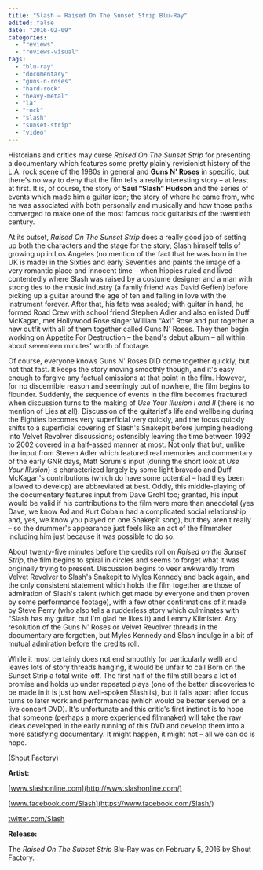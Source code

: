 ```yaml
---
title: "Slash – Raised On The Sunset Strip Blu-Ray"
edited: false
date: "2016-02-09"
categories:
  - "reviews"
  - "reviews-visual"
tags:
  - "blu-ray"
  - "documentary"
  - "guns-n-roses"
  - "hard-rock"
  - "heavy-metal"
  - "la"
  - "rock"
  - "slash"
  - "sunset-strip"
  - "video"
---
```


Historians and critics may curse _Raised On The Sunset Strip_ for presenting a documentary which features some pretty plainly revisionist history of the L.A. rock scene of the 1980s in general and **Guns N' Roses** in specific, but there's no way to deny that the film tells a really interesting story – at least at first. It is, of course, the story of **Saul “Slash” Hudson** and the series of events which made him a guitar icon; the story of where he came from, who he was associated with both personally and musically and how those paths converged to make one of the most famous rock guitarists of the twentieth century.

At its outset, _Raised On The Sunset Strip_ does a really good job of setting up both the characters and the stage for the story; Slash himself tells of growing up in Los Angeles (no mention of the fact that he was born in the UK is made) in the Sixties and early Seventies and paints the image of a very romantic place and innocent time – when hippies ruled and lived contentedly where Slash was raised by a costume designer and a man with strong ties to the music industry (a family friend was David Geffen) before picking up a guitar around the age of ten and falling in love with the instrument forever. After that, his fate was sealed; with guitar in hand, he formed Road Crew with school friend Stephen Adler and also enlisted Duff McKagan, met Hollywood Rose singer William “Axl” Rose and put together a new outfit with all of them together called Guns N' Roses. They then begin working on Appetite For Destruction – the band's debut album – all within about seventeen minutes' worth of footage.

Of course, everyone knows Guns N' Roses DID come together quickly, but not that fast. It keeps the story moving smoothly though, and it's easy enough to forgive any factual omissions at that point in the film. However, for no discernible reason and seemingly out of nowhere, the film begins to flounder. Suddenly, the sequence of events in the film becomes fractured when discussion turns to the making of _Use Your Illusion I and II_ (there is no mention of Lies at all). Discussion of the guitarist's life and wellbeing during the Eighties becomes very superficial very quickly, and the focus quickly shifts to a superficial covering of Slash's Snakepit before jumping headlong into Velvet Revolver discussions; ostensibly leaving the time between 1992 to 2002 covered in a half-assed manner at most. Not only that but, unlike the input from Steven Adler which featured real memories and commentary of the early GNR days, Matt Sorum's input (during the short look at _Use Your Illusion_) is characterized largely by some light bravado and Duff McKagan's contributions (which do have some potential – had they been allowed to develop) are abbreviated at best. Oddly, this middle-playing of the documentary features input from Dave Grohl too; granted, his input would be valid if his contributions to the film were more than anecdotal (yes Dave, we know Axl and Kurt Cobain had a complicated social relationship and, yes, we know you played on one Snakepit song), but they aren't really – so the drummer's appearance just feels like an act of the filmmaker including him just because it was possible to do so.

About twenty-five minutes before the credits roll on _Raised on the Sunset Strip_, the film begins to spiral in circles and seems to forget what it was originally trying to present. Discussion begins to veer awkwardly from Velvet Revolver to Slash's Snakepit to Myles Kennedy and back again, and the only consistent statement which holds the film together are those of admiration of Slash's talent (which get made by everyone and then proven by some performance footage), with a few other confirmations of it made by Steve Perry (who also tells a rudderless story which culminates with “Slash has my guitar, but I'm glad he likes it) and Lemmy Kilmister. Any resolution of the Guns N' Roses or Velvet Revolver threads in the documentary are forgotten, but Myles Kennedy and Slash indulge in a bit of mutual admiration before the credits roll.

While it most certainly does not end smoothly (or particularly well) and leaves lots of story threads hanging, it would be unfair to call Born on the Sunset Strip a total write-off. The first half of the film still bears a lot of promise and holds up under repeated plays (one of the better discoveries to be made in it is just how well-spoken Slash is), but it falls apart after focus turns to later work and performances (which would be better served on a live concert DVD). It's unfortunate and this critic's first instinct is to hope that someone (perhaps a more experienced filmmaker) will take the raw ideas developed in the early running of this DVD and develop them into a more satisfying documentary. It might happen, it might not – all we can do is hope.

(Shout Factory)

**Artist:**

[www.slashonline.com](http://www.slashonline.com/)

[www.facebook.com/Slash](https://www.facebook.com/Slash/)

[twitter.com/Slash](https://twitter.com/Slash?ref_src=twsrc)

**Release:**

The _Raised On The Subset Strip_ Blu-Ray was on February 5, 2016 by Shout Factory.
